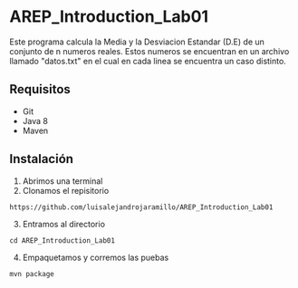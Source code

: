 # AREP_Introduction_Lab01
Este programa calcula la Media y la Desviacion Estandar (D.E) de un conjunto de n numeros reales. Estos numeros se encuentran en un archivo llamado "datos.txt" en el cual en cada linea se encuentra un caso distinto. 

## Requisitos
* Git
* Java 8
* Maven

## Instalación
1. Abrimos una terminal
2. Clonamos el repisitorio
```
https://github.com/luisalejandrojaramillo/AREP_Introduction_Lab01
```
3. Entramos al directorio
```
cd AREP_Introduction_Lab01
```
4. Empaquetamos y corremos las puebas
```
mvn package
```
